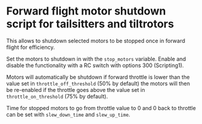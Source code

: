 # Forward flight motor shutdown script for tailsitters and tiltrotors

This allows to shutdown selected motors to be stopped once in forward flight for efficiency.

Set the motors to shutdown in with the `stop_motors` variable. Enable and disable the functionality with a RC switch with options 300 (Scripting1).

Motors will automatically be shutdown if forward throttle is lower than the value set in `throttle_off_threshold` (50% by default) the motors will then be re-enabled if the throttle goes above the value set in `throttle_on_threshold` (75% by default).

Time for stopped motors to go from throttle value to 0 and 0 back to throttle can be set with `slew_down_time` and `slew_up_time`.
